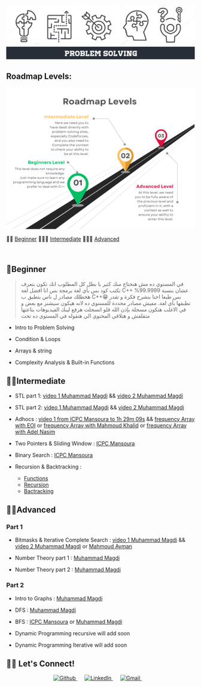 <p align="center">
    <img width="1200" src="image/Logo.png" title="logo"><br />
</p>

## Roadmap Levels:
<p align="center">
    <img width="850" src="image/img1.png" title="img1"><br />
</p>

🔗👻 [Beginner](#beginner) 
🔗🐱‍🏍 [Intermediate](#intermediate) 
🔗🕵️‍♂️ [Advanced](#advanced)

<br>

## 👻Beginner

> في المستوي ده مش هنحتاج منك كتير يا بطل كل المطلوب انك تكون بتعرف تكتب كود بس بأي لغة برمجة بس انا افضل لغة C++ عشان بنسبة 99.9999% هحطلك مصادر ل ناس بتطبق ب C++😁 بس طبعا احنا بنشرح فكرة و تقدر تطبقها بأي لغة.
> مفيش مصادر محددة للمستوي ده لانه هيكون سيشنز مع بعض و في الاغلب هتكون مسجلة بإذن الله فلو اتسجلت هرفع لينك الفيديوهات بتاعتها متقلقش و هتلاقي  المحتوي الي هنقوله في المستوي ده تحت

- Intro to Problem Solving
  
- Condition & Loops
  
- Arrays & string
  
- Complexity Analysis & Built-in Functions
  


## 🐱‍🏍Intermediate

- STL part 1: [video 1 Muhammad Magdi](http://youtube.com/watch?v=Uh2hnrjO26o) && [video 2 Muhammad Magdi](https://www.youtube.com/watch?v=JdP77eojCpU)

- STL part 2: [video 1 Muhammad Magdi](https://www.youtube.com/watch?v=u6WuKiOfLJo) && [video 2 Muhammad Magdi](https://www.youtube.com/watch?v=3sqOmhtH5SA&t=3s)
  
- Adhocs : [video 1 from ICPC Mansoura to 1h 29m 09s](https://youtu.be/i4A7HG4bGic?si=Kzu5xBzXqrnOESIP&t=780) && [frequency Array with EOI](https://www.youtube.com/watch?v=Y_LiOgx4KCM) or [frequency Array with Mahmoud Khalid](https://www.youtube.com/watch?v=xW_0Eay0XZE) or [frequency Array with Adel Nasim](https://youtu.be/73dAQba23-I?si=97WW-zIZt7V-1u9L)

- Two Pointers & Sliding Window : [ICPC Mansoura](https://youtu.be/i4A7HG4bGic?si=KAo1sco4VrTdtJ1t&t=5350)

- Binary Search : [ICPC Mansoura](https://youtu.be/v_i9VfvoQV4?si=NlG0gZU-J-G7WG_O)

- Recursion & Backtracking :
  - [Functions](https://www.youtube.com/watch?v=6m-RTOsvp7E&list=PLBkwGJXcrCATmqJ-xKYBtZIoMTVpHz6p7&pp=iAQB)
  - [Recursion](https://www.youtube.com/watch?v=t0cHKEof1S8&list=PLBkwGJXcrCATvPBkCUoJzURlO3MIeHZji&pp=iAQB)
  - [Bactracking](https://www.youtube.com/watch?v=lmhlsBwRKGo&list=PLBkwGJXcrCAS-s51m2n1ed_xbyqI_cEio&pp=iAQB)

## 🕵️‍♂️Advanced

### Part 1

- Bitmasks  & Iterative Complete Search : [video 1 Muhammad Magdi](https://youtu.be/Q4RA5N8xhh8?si=wMtsJVrbYLfYdpc4) && [video 2 Muhammad Magdi](https://youtu.be/t3W-zCx1OJ8?si=B6akOYcxSFt7q5QW) or [Mahmoud Ayman ](https://www.youtube.com/watch?v=M90Vj7-6Qwo)

- Number Theory part 1 : [Muhammad Magdi](https://youtu.be/heRWrCIQFzQ?si=UQihQvGr58TFO_U1)

- Number Theory part 2 : [Muhammad Magdi](https://youtu.be/j-7GfALqr-A?si=Cf4a1WwrzNaAlKrN)

### Part 2

- Intro to Graphs : [Muhammad Magdi](https://youtu.be/pU5PDOmM1cw?si=-awZ8kc0w0MYjfTv)

- DFS : [Muhammad Magdi](https://youtu.be/iJOB2lo39n0?si=IqB76GrCpHd5jwAC)

- BFS : [ICPC Mansoura](https://youtu.be/AuGNPvbfy4A?si=pi4guJAUKYJ-z9Bj) or [Muhammad Magdi](https://youtu.be/iJOB2lo39n0?si=IqB76GrCpHd5jwAC)

- Dynamic Programming recursive will add soon

- Dynamic Programming Iterative will add soon

<h2>
🧏‍♂️ Let's Connect!
</h2>

<p align="center">
  <a target="_blank" href="https://github.com/A-Qassem">
    <img alt="Github" src="https://img.shields.io/badge/GitHub-%2312100E.svg?&style=for-the-badge&logo=Github&logoColor=white" />
  </a> &nbsp;&nbsp;&nbsp;&nbsp;
  <a target="_blank" href="https://www.linkedin.com/in/a-qassem/">
    <img alt="LinkedIn" src="https://img.shields.io/badge/linkedin-%230077B5.svg?&style=for-the-badge&logo=linkedin&logoColor=white" />
  </a> &nbsp;&nbsp;&nbsp;&nbsp;
  <a href="mailto:aqassemm2004@gmail.com">
    <img alt="Gmail" src="https://img.shields.io/badge/gmail-%23D14836.svg?&style=for-the-badge&logo=gmail&logoColor=white" />
  </a> &nbsp;&nbsp;&nbsp;&nbsp;
</p>

